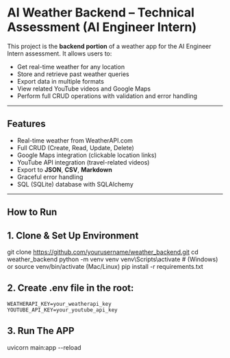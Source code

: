 # AI Weather Backend – Technical Assessment (AI Engineer Intern)

This project is the **backend portion** of a weather app for the AI Engineer Intern assessment. It allows users to:
- Get real-time weather for any location
- Store and retrieve past weather queries
- Export data in multiple formats
- View related YouTube videos and Google Maps
- Perform full CRUD operations with validation and error handling

---

## Features

- Real-time weather from WeatherAPI.com
- Full CRUD (Create, Read, Update, Delete)
- Google Maps integration (clickable location links)
- YouTube API integration (travel-related videos)
- Export to **JSON**, **CSV**, **Markdown**
- Graceful error handling
- SQL (SQLite) database with SQLAlchemy


---

## How to Run
## 1. Clone & Set Up Environment


git clone https://github.com/yourusername/weather_backend.git
cd weather_backend
python -m venv venv
venv\Scripts\activate   # (Windows) or source venv/bin/activate (Mac/Linux)
pip install -r requirements.txt

## 2. Create .env file in the root:
    WEATHERAPI_KEY=your_weatherapi_key
    YOUTUBE_API_KEY=your_youtube_api_key
    
## 3. Run The APP
uvicorn main:app --reload




